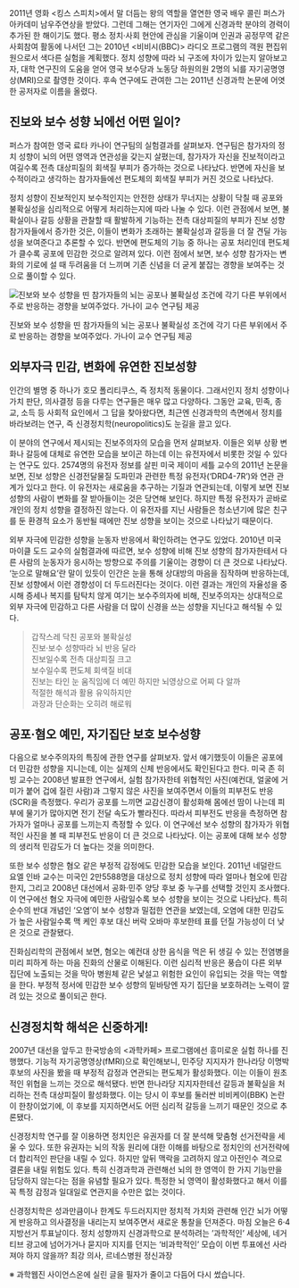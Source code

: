 2011년 영화 <킹스 스피치>에서 말 더듬는 왕의 역할을 열연한 영국 배우 콜린 퍼스가 아카데미 남우주연상을 받았다. 그런데 그해는 연기자인 그에게 신경과학 분야의 경력이 추가된 한 해이기도 했다. 평소 정치·사회 현안에 관심을 기울이며 인권과 공정무역 같은 사회참여 활동에 나서던 그는 2010년 <비비시(BBC)> 라디오 프로그램의 객원 편집위원으로서 색다른 실험을 계획했다. 정치 성향에 따라 뇌 구조에 차이가 있는지 알아보고자, 대학 연구진의 도움을 얻어 영국 보수당과 노동당 하원의원 2명의 뇌를 자기공명영상(MRI)으로 촬영한 것이다. 후속 연구에도 관여한 그는 2011년 신경과학 논문에 어엿한 공저자로 이름을 올렸다.

## 진보와 보수 성향 뇌에선 어떤 일이?

퍼스가 참여한 영국 료타 카나이 연구팀의 실험결과를 살펴보자. 연구팀은 참가자의 정치 성향이 뇌의 어떤 영역과 연관성을 갖는지 살폈는데, 참가자가 자신을 진보적이라고 여길수록 전측 대상피질의 회색질 부피가 증가하는 것으로 나타났다. 반면에 자신을 보수적이라고 생각하는 참가자들에선 편도체의 회색질 부피가 커진 것으로 나타났다.

정치 성향이 진보적인지 보수적인지는 안전한 상태가 무너지는 상황이 닥칠 때 공포와 불확실성을 심리적으로 어떻게 처리하는지에 따라 나눌 수 있다. 이런 관점에서 보면, 불확실이나 갈등 상황을 관찰할 때 활발하게 기능하는 전측 대상피질의 부피가 진보 성향 참가자들에서 증가한 것은, 이들이 변화가 초래하는 불확실성과 갈등을 더 잘 견딜 가능성을 보여준다고 추론할 수 있다. 반면에 편도체의 기능 중 하나는 공포 처리인데 편도체가 클수록 공포에 민감한 것으로 알려져 있다. 이런 점에서 보면, 보수 성향 참가자는 변화의 기로에 설 때 두려움을 더 느끼며 기존 신념을 더 굳게 붙잡는 경향을 보여주는 것으로 풀이할 수 있다.

![진보와 보수 성향을 띤 참가자들의 뇌는 공포나 불확실성 조건에 각기 다른 부위에서 주로 반응하는 경향을 보여주었다. 가나이 교수 연구팀 제공](https://img.hani.co.kr/imgdb/resize/2014/0604/1401790095_00505756801_20140604.JPG "진보와 보수 성향을 띤 참가자들의 뇌는 공포나 불확실성 조건에 각기 다른 부위에서 주로 반응하는 경향을 보여주었다. 가나이 교수 연구팀 제공")

진보와 보수 성향을 띤 참가자들의 뇌는 공포나 불확실성 조건에 각기 다른 부위에서 주로 반응하는 경향을 보여주었다. 가나이 교수 연구팀 제공

## 외부자극 민감, 변화에 유연한 진보성향

인간의 별명 중 하나가 호모 폴리티쿠스, 즉 정치적 동물이다. 그래서인지 정치 성향이나 가치 판단, 의사결정 등을 다루는 연구들은 매우 많고 다양하다. 그동안 교육, 민족, 종교, 소득 등 사회적 요인에서 그 답을 찾아왔다면, 최근엔 신경과학의 측면에서 정치를 바라보려는 연구, 즉 신경정치학(neuropolitics)도 눈길을 끌고 있다.

이 분야의 연구에서 제시되는 진보주의자의 모습을 먼저 살펴보자. 이들은 외부 상황 변화나 갈등에 대체로 유연한 모습을 보이곤 하는데 이는 유전자에서 비롯한 것일 수 있다는 연구도 있다. 2574명의 유전자 정보를 살핀 미국 제이미 세틀 교수의 2011년 논문을 보면, 진보 성향은 신경전달물질 도파민과 관련한 특정 유전자(‘DRD4-7R’)와 연관 관계가 있다고 한다. 이 유전자는 새로움을 추구하는 기질과 연관되는데, 이렇게 보면 진보 성향의 사람이 변화를 잘 받아들이는 것은 당연해 보인다. 하지만 특정 유전자가 곧바로 개인의 정치 성향을 결정하진 않는다. 이 유전자를 지닌 사람들은 청소년기에 많은 친구를 둔 환경적 요소가 동반될 때에만 진보 성향을 보이는 것으로 나타났기 때문이다.

외부 자극에 민감한 성향을 눈동자 반응에서 확인하려는 연구도 있었다. 2010년 미국 마이클 도드 교수의 실험결과에 따르면, 보수 성향에 비해 진보 성향의 참가자한테서 다른 사람의 눈동자가 응시하는 방향으로 주의를 기울이는 경향이 더 큰 것으로 나타났다. ‘눈으로 말해요’란 말이 있듯이 인간은 눈을 통해 상대방의 마음을 짐작하며 반응하는데, 진보 성향에서 이런 경향성이 더 두드러진다는 것이다. 이런 결과는 개인의 자율성을 중시해 증세나 복지를 탐탁치 않게 여기는 보수주의자에 비해, 진보주의자는 상대적으로 외부 자극에 민감하고 다른 사람을 더 많이 신경을 쓰는 성향을 지닌다고 해석될 수 있다.

> 갑작스레 닥친 공포와 불확실성  
> 진보·보수 성향따라 뇌 반응 달라  
> 진보일수록 전측 대상피질 크고  
> 보수일수록 편도체 회색질 비대  
> 진보는 타인 눈 움직임에 더 예민 하지만 뇌영상으로 어찌 다 알까  
> 적절한 해석과 활용 유익하지만  
> 과장과 단순화는 오히려 해로워

## 공포·혐오 예민, 자기집단 보호 보수성향

다음으로 보수주의자의 특징에 관한 연구를 살펴보자. 앞서 얘기했듯이 이들은 공포에 더 민감한 성향을 지니는데, 이는 실제의 신체 반응에서도 확인된다고 한다. 미국 존 히빙 교수는 2008년 발표한 연구에서, 실험 참가자한테 위협적인 사진(예컨대, 얼굴에 거미가 붙어 겁에 질린 사람)과 그렇지 않은 사진을 보여주면서 이들의 피부전도 반응(SCR)을 측정했다. 우리가 공포를 느끼면 교감신경이 활성화해 몸에선 땀이 나는데 피부에 물기가 많아지면 전기 전달 속도가 빨라진다. 따라서 피부전도 반응을 측정하면 참가자가 얼마나 공포를 느끼는지 측정할 수 있다. 이 연구에선 보수 성향의 참가자가 위협적인 사진을 볼 때 피부전도 반응이 더 큰 것으로 나타났다. 이는 공포에 대해 보수 성향의 생리적 민감도가 더 높다는 것을 의미한다.

또한 보수 성향은 혐오 같은 부정적 감정에도 민감한 모습을 보인다. 2011년 네덜란드 요엘 인바 교수는 미국인 2만5588명을 대상으로 정치 성향에 따라 얼마나 혐오에 민감한지, 그리고 2008년 대선에서 공화·민주 양당 후보 중 누구를 선택할 것인지 조사했다. 이 연구에선 혐오 자극에 예민한 사람일수록 보수 성향을 보이는 것으로 나타났다. 특히 순수의 반대 개념인 ‘오염’이 보수 성향과 밀접한 연관을 보였는데, 오염에 대한 민감도가 높은 사람일수록 맥 케인 후보 대신 버락 오바마 후보한테 표를 던질 가능성이 더 낮은 것으로 관찰됐다.

진화심리학의 관점에서 보면, 혐오는 예컨대 상한 음식을 먹은 뒤 생길 수 있는 전염병을 미리 피하게 하는 마음 진화의 산물로 이해된다. 이런 심리적 반응은 풍습이 다른 외부 집단에 노출되는 것을 막아 병원체 같은 낯설고 위험한 요인이 유입되는 것을 막는 역할을 한다. 부정적 정서에 민감한 보수 성향의 밑바탕엔 자기 집단을 보호하려는 노력이 깔려 있는 것으로 풀이되곤 한다.

## 신경정치학 해석은 신중하게!

2007년 대선을 앞두고 한국방송의 <과학카페> 프로그램에선 흥미로운 실험 하나를 진행했다. 기능적 자기공명영상(fMRI)으로 확인해보니, 민주당 지지자가 한나라당 이명박 후보의 사진을 봤을 때 부정적 감정과 연관되는 편도체가 활성화했다. 이는 이들이 원초적인 위협을 느끼는 것으로 해석됐다. 반면 한나라당 지지자한테선 갈등과 불확실을 처리하는 전측 대상피질이 활성화했다. 이는 당시 이 후보를 둘러싼 비비케이(BBK) 논란이 한창이었기에, 이 후보를 지지하면서도 어떤 심리적 갈등을 느끼기 때문인 것으로 추론됐다.

신경정치학 연구를 잘 이용하면 정치인은 유권자를 더 잘 분석해 맞춤형 선거전략을 세울 수 있다. 또한 유권자는 뇌의 작동 원리에 대한 이해를 바탕으로 정치인의 선거전략에 더 합리적인 판단을 내릴 수 있다. 하지만 앞뒤 맥락을 고려하지 않고 아전인수 격으로 결론을 내릴 위험도 있다. 특히 신경과학과 관련해선 뇌의 한 영역이 한 가지 기능만을 담당하지 않는다는 점을 유념할 필요가 있다. 특정한 뇌 영역이 활성화했다고 해서 이를 꼭 특정 감정과 일대일로 연관지을 수만은 없는 것이다.

신경정치학은 성과만큼이나 한계도 두드러지지만 정치적 가치와 관련해 인간 뇌가 어떻게 반응하고 의사결정을 내리는지 보여주면서 새로운 통찰을 던져준다. 마침 오늘은 6·4 지방선거 투표날이다. 정치 성향까지 신경과학으로 분석하려는 ’과학적인’ 세상에, 네거티브 광고에 넘어가거나 묻지마 지지를 던지는 ‘비과학적인’ 모습이 이번 투표에선 사라져야 하지 않을까? 최강 의사, 르네스병원 정신과장

※ 과학웹진 사이언스온에 실린 글을 필자가 줄이고 다듬어 다시 썼습니다.